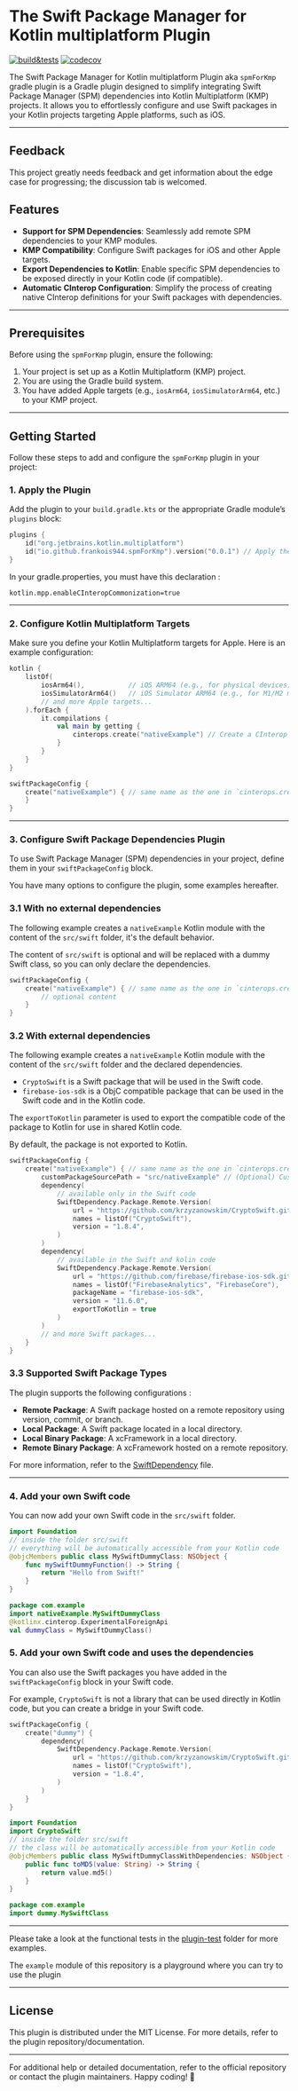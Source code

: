 # The Swift Package Manager for Kotlin multiplatform Plugin

[![build&tests](https://github.com/frankois944/spm4Kmp/actions/workflows/pre-merge.yaml/badge.svg)](https://github.com/frankois944/spm4Kmp/actions/workflows/pre-merge.yaml)
[![codecov](https://codecov.io/gh/frankois944/spm4Kmp/graph/badge.svg?token=OXEHFLQG1I)](https://codecov.io/gh/frankois944/spm4Kmp)

The Swift Package Manager for Kotlin multiplatform Plugin aka `spmForKmp` gradle plugin is a Gradle plugin designed to simplify integrating Swift Package Manager (SPM) dependencies into Kotlin Multiplatform (KMP) projects. It allows you to effortlessly configure and use Swift packages in your Kotlin projects targeting Apple platforms, such as iOS.

---

## Feedback

This project greatly needs feedback and get information about the edge case for progressing; the discussion tab is welcomed.

## Features

- **Support for SPM Dependencies**: Seamlessly add remote SPM dependencies to your KMP modules.
- **KMP Compatibility**: Configure Swift packages for iOS and other Apple targets.
- **Export Dependencies to Kotlin**: Enable specific SPM dependencies to be exposed directly in your Kotlin code (if compatible).
- **Automatic CInterop Configuration**: Simplify the process of creating native CInterop definitions for your Swift packages with dependencies.

---

## Prerequisites

Before using the `spmForKmp` plugin, ensure the following:

1. Your project is set up as a Kotlin Multiplatform (KMP) project.
2. You are using the Gradle build system.
3. You have added Apple targets (e.g., `iosArm64`, `iosSimulatorArm64`, etc.) to your KMP project.

---

## Getting Started

Follow these steps to add and configure the `spmForKmp` plugin in your project:

### 1. Apply the Plugin

Add the plugin to your `build.gradle.kts` or the appropriate Gradle module’s `plugins` block:

```kotlin
plugins {
    id("org.jetbrains.kotlin.multiplatform")
    id("io.github.frankois944.spmForKmp").version("0.0.1") // Apply the spmForKmp plugin
}
```

In your gradle.properties, you must have this declaration :

```
kotlin.mpp.enableCInteropCommonization=true
```

---

### 2. Configure Kotlin Multiplatform Targets

Make sure you define your Kotlin Multiplatform targets for Apple. Here is an example configuration:

```kotlin
kotlin {
    listOf(
        iosArm64(),           // iOS ARM64 (e.g., for physical devices)
        iosSimulatorArm64()   // iOS Simulator ARM64 (e.g., for M1/M2 machines)
        // and more Apple targets...
    ).forEach {
        it.compilations {
            val main by getting {
                cinterops.create("nativeExample") // Create a CInterop for `nativeExample`
            }
        }
    }
}

swiftPackageConfig {
    create("nativeExample") { // same name as the one in `cinterops.create("...")`
    }
}
```

---

### 3. Configure Swift Package Dependencies Plugin

To use Swift Package Manager (SPM) dependencies in your project, define them in your `swiftPackageConfig` block.

You have many options to configure the plugin, some examples hereafter.

### 3.1 With no external dependencies

The following example creates a `nativeExample` Kotlin module with the content of the `src/swift` folder, it's the default behavior.

The content of `src/swift` is optional and will be replaced with a dummy Swift class, so you can only declare the dependencies.

```kotlin
swiftPackageConfig {
    create("nativeExample") { // same name as the one in `cinterops.create("...")`
        // optional content
    }
}
```

### 3.2 With external dependencies

The following example creates a `nativeExample` Kotlin module with the content of the `src/swift` folder and the declared dependencies.

- `CryptoSwift` is a Swift package that will be used in the Swift code.
- `firebase-ios-sdk` is a ObjC compatible package that can be used in the Swift code and in the Kotlin code.

The `exportToKotlin` parameter is used to export the compatible code of the package to Kotlin for use in shared Kotlin code.

By default, the package is not exported to Kotlin.

```kotlin
swiftPackageConfig {
    create("nativeExample") { // same name as the one in `cinterops.create("...")`
        customPackageSourcePath = "src/nativeExample" // (Optional) Custom path for your own Swift source files
        dependency(
            // available only in the Swift code
            SwiftDependency.Package.Remote.Version(
                url = "https://github.com/krzyzanowskim/CryptoSwift.git", // Repository URL
                names = listOf("CryptoSwift"),                           // Library names
                version = "1.8.4",                                       // Package version
            )
        )
        dependency(
            // available in the Swift and kolin code
            SwiftDependency.Package.Remote.Version(
                url = "https://github.com/firebase/firebase-ios-sdk.git", // Repository URL
                names = listOf("FirebaseAnalytics", "FirebaseCore"),     // Libraries from the package
                packageName = "firebase-ios-sdk",                        // (Optional) Package name, can be required in some cases
                version = "11.6.0",                                      // Package version
                exportToKotlin = true                                    // Export to Kotlin for use in shared Kotlin code
            )
        )
        // and more Swift packages...
    }
}
```

### 3.3 Supported Swift Package Types

The plugin supports the following configurations :
- **Remote Package**: A Swift package hosted on a remote repository using version, commit, or branch.
- **Local Package**: A Swift package located in a local directory.
- **Local Binary Package**: A xcFramework in a local directory.
- **Remote Binary Package**: A xcFramework hosted on a remote repository.

For more information, refer to the [SwiftDependency](https://github.com/frankois944/spm4Kmp/blob/main/plugin-build/plugin/src/main/java/io/github/frankois944/spmForKmp/definition/SwiftDependency.kt) file.

---

### 4. Add your own Swift code

You can now add your own Swift code in the `src/swift` folder.

```swift
import Foundation
// inside the folder src/swift
// everything will be automatically accessible from your Kotlin code
@objcMembers public class MySwiftDummyClass: NSObject {
    func mySwiftDummyFunction() -> String {
        return "Hello from Swift!"
    }
}
```

```kotlin
package com.example
import nativeExample.MySwiftDummyClass
@kotlinx.cinterop.ExperimentalForeignApi
val dummyClass = MySwiftDummyClass()
```

### 5. Add your own Swift code and uses the dependencies

You can also use the Swift packages you have added in the `swiftPackageConfig` block in your Swift code.

For example, `CryptoSwift` is not a library that can be used directly in Kotlin code, but you can create a bridge in your Swift code.

```kotlin
swiftPackageConfig {
    create("dummy") {
        dependency(
            SwiftDependency.Package.Remote.Version(
                url = "https://github.com/krzyzanowskim/CryptoSwift.git",
                names = listOf("CryptoSwift"),
                version = "1.8.4",
            )
        )
    }
}
```

```swift
import Foundation
import CryptoSwift
// inside the folder src/swift
// the class will be automatically accessible from your Kotlin code
@objcMembers public class MySwiftDummyClassWithDependencies: NSObject {
    public func toMD5(value: String) -> String {
        return value.md5()
    }
}
```

```kotlin
package com.example
import dummy.MySwiftClass
```

---

Please take a look at the functional tests in the [plugin-test](https://github.com/frankois944/spm4Kmp/tree/main/plugin-build/plugin/src/functionalTest/kotlin/io/github/frankois944/spmForKmp) folder for more examples.

The `example` module of this repository is a playground where you can try to use the plugin

---

## License

This plugin is distributed under the MIT License. For more details, refer to the plugin repository/documentation.

---

For additional help or detailed documentation, refer to the official repository or contact the plugin maintainers. Happy coding! 🎉
